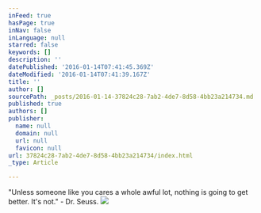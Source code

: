 ```yaml
---
inFeed: true
hasPage: true
inNav: false
inLanguage: null
starred: false
keywords: []
description: ''
datePublished: '2016-01-14T07:41:45.369Z'
dateModified: '2016-01-14T07:41:39.167Z'
title: ''
author: []
sourcePath: _posts/2016-01-14-37824c28-7ab2-4de7-8d58-4bb23a214734.md
published: true
authors: []
publisher:
  name: null
  domain: null
  url: null
  favicon: null
url: 37824c28-7ab2-4de7-8d58-4bb23a214734/index.html
_type: Article

---
```

"Unless someone like you cares a whole awful lot, nothing is going to get better. It's not." - Dr. Seuss. ![](https://s3-us-west-2.amazonaws.com/the-grid-img/p/2e553b2437ea7d1995c92bd616f506b5fc5dee33.jpg)
